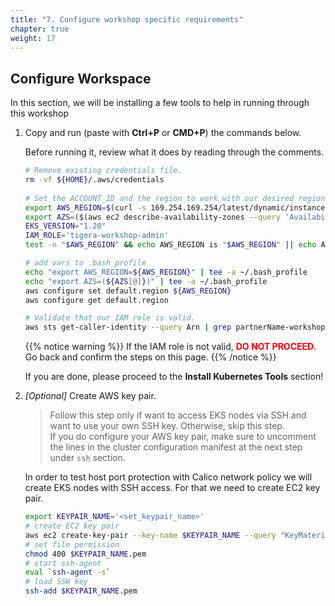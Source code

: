 ```yaml
---
title: "7. Configure workshop specific requirements"
chapter: true
weight: 17
---
```


## Configure Workspace

In this section, we will be installing a few tools to help in running through this workshop

1. Copy and run (paste with **Ctrl+P** or **CMD+P**) the commands below.

      Before running it, review what it does by reading through the comments.

    ```sh
    # Remove existing credentials file.
    rm -vf ${HOME}/.aws/credentials
      
    # Set the ACCOUNT_ID and the region to work with our desired region
    export AWS_REGION=$(curl -s 169.254.169.254/latest/dynamic/instance-identity/document | jq -r '.region')
    export AZS=($(aws ec2 describe-availability-zones --query 'AvailabilityZones[].ZoneName' --output text --region $AWS_REGION))
    EKS_VERSION="1.20"
    IAM_ROLE='tigera-workshop-admin'
    test -n "$AWS_REGION" && echo AWS_REGION is "$AWS_REGION" || echo AWS_REGION is not set

    # add vars to .bash_profile
    echo "export AWS_REGION=${AWS_REGION}" | tee -a ~/.bash_profile
    echo "export AZS=(${AZS[@]})" | tee -a ~/.bash_profile
    aws configure set default.region ${AWS_REGION}
    aws configure get default.region

   # Validate that our IAM role is valid.
    aws sts get-caller-identity --query Arn | grep partnerName-workshop-admin -q && echo "IAM role valid" || echo "IAM role NOT valid"
      ```

   {{% notice warning %}}
   If the IAM role is not valid, <span style="color: red;">**DO NOT PROCEED**</span>. Go back and confirm the steps on this page.
   {{% /notice %}}

   If you are done, please proceed to the **Install Kubernetes Tools** section!

2. *[Optional]* Create AWS key pair.

    >Follow this step only if want to access EKS nodes via SSH and want to use your own SSH key. Otherwise, skip this step.  
    >If you do configure your AWS key pair, make sure to uncomment the lines in the cluster configuration manifest at the next step under `ssh` section.

    In order to test host port protection with Calico network policy we will create EKS nodes with SSH access. For that we need to create EC2 key pair.

    ```bash
    export KEYPAIR_NAME='<set_keypair_name>'
    # create EC2 key pair
    aws ec2 create-key-pair --key-name $KEYPAIR_NAME --query "KeyMaterial" --output text > $KEYPAIR_NAME.pem
    # set file permission
    chmod 400 $KEYPAIR_NAME.pem
    # start ssh-agent
    eval `ssh-agent -s`
    # load SSH key
    ssh-add $KEYPAIR_NAME.pem
    ```

